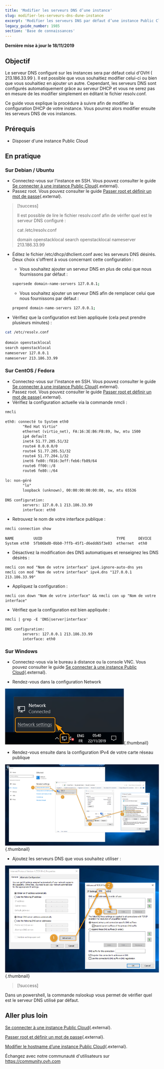 ```yaml
---
title: 'Modifier les serveurs DNS d’une instance'
slug: modifier-les-serveurs-dns-dune-instance
excerpt: 'Modifier les serveurs DNS par défaut d’une instance Public Cloud'
legacy_guide_number: 1985
section: 'Base de connaissances'
---
```


**Dernière mise à jour le 18/11/2019**

## Objectif

Le serveur DNS configuré sur les instances sera par défaut celui d'OVH ( 213.186.33.99 ). Il est possible que vous souhaitiez modifier celui-ci ou bien que vous souhaitiez en ajouter un autre. Cependant, les serveurs DNS sont configurés automatiquement grâce au serveur DHCP et vous ne serez pas en mesure de les modifier simplement en éditant le fichier resolv.conf.

Ce guide vous explique la procédure à suivre afin de modifier la configuration DHCP de votre instance. Vous pourrez alors  modifier ensuite les serveurs DNS de vos instances.


## Prérequis
- Disposer d'une instance Public Cloud

## En pratique

### Sur Debian / Ubuntu

- Connectez-vous sur l'instance en SSH. Vous pouvez consulter le guide [Se connecter à une instance Public Cloud](https://docs.ovh.com/fr/public-cloud/premiere-connexion/){.external}.
- Passez root. Vous pouvez consulter le guide [Passer root et définir un mot de passe](https://docs.ovh.com/fr/public-cloud/passer-root-et-definir-un-mot-de-passe/){.external}.

> [!success]
>
> Il est possible de lire le fichier  resolv.conf  afin de vérifer quel est le serveur DNS configuré :
> 
> cat /etc/resolv.conf
> 
> 
> domain openstacklocal
> search openstacklocal
> nameserver 213.186.33.99
>

- Éditez le fichier /etc/dhcp/dhclient.conf avec les serveurs DNS désirés.
Deux choix s'offrent à vous concernant cette configuration :

    - Vous souhaitez ajouter un serveur DNS en plus de celui que nous fournissons par défaut :
  
    ```bash
    supersede domain-name-servers 127.0.0.1;
    ```
    - Vous souhaitez ajouter un serveur DNS afin de remplacer celui que nous fournissons par défaut :
    
    ```bash
    prepend domain-name-servers 127.0.0.1;
    ```
 
- Vérifiez que la configuration est bien appliquée (cela peut prendre plusieurs minutes) :

```bash
cat /etc/resolv.conf

domain openstacklocal
search openstacklocal
nameserver 127.0.0.1
nameserver 213.186.33.99
```

### Sur CentOS / Fedora

- Connectez-vous sur l'instance en SSH. Vous pouvez consulter le guide [Se connecter à une instance Public Cloud](https://docs.ovh.com/fr/public-cloud/premiere-connexion/){.external}.
- Passez root. Vous pouvez consulter le guide [Passer root et définir un mot de passe](https://docs.ovh.com/fr/public-cloud/passer-root-et-definir-un-mot-de-passe/){.external}.
- Vérifiez la configuration actuelle via la commande nmcli :

```
nmcli
 
eth0: connecté to System eth0
        "Red Hat Virtio"
        ethernet (virtio_net), FA:16:3E:B6:FB:89, hw, mtu 1500
        ip4 default
        inet4 51.77.205.51/32
        route4 0.0.0.0/0
        route4 51.77.205.51/32
        route4 51.77.204.1/32
        inet6 fe80::f816:3eff:feb6:fb89/64
        route6 ff00::/8
        route6 fe80::/64
 
lo: non-géré
        "lo"
        loopback (unknown), 00:00:00:00:00:00, sw, mtu 65536
 
DNS configuration:
        servers: 127.0.0.1 213.186.33.99
        interface: eth0
```
- Retrouvez le nom de votre interface publique :

```
nmcli connection show
 
NAME         UUID                                  TYPE      DEVICE
System eth0  5fb06bd0-0bb0-7ffb-45f1-d6edd65f3e03  ethernet  eth0
```
- Désactivez la modification des DNS automatiques et renseignez les DNS désirés :

```
nmcli con mod "Nom de votre interface" ipv4.ignore-auto-dns yes
nmcli con mod "Nom de votre interface" ipv4.dns "127.0.0.1 213.186.33.99"
```
- Appliquez la configuration :

```
nmcli con down "Nom de votre interface" && nmcli con up "Nom de votre interface"
```
- Vérifiez que la configuration est bien appliquée :

```
nmcli | grep -E 'DNS|server|interface'
 
DNS configuration:
        servers: 127.0.0.1 213.186.33.99
        interface: eth0
```

### Sur Windows

- Connectez-vous via le bureau à distance ou la console VNC. Vous pouvez consulter le guide [Se connecter à une instance Public Cloud](https://docs.ovh.com/fr/public-cloud/premiere-connexion/){.external}.

- Rendez-vous dans la configuration Network

![change-dns-servers](images/changednsservers1.png){.thumbnail}

- Rendez-vous ensuite dans la configuration IPv4 de votre carte réseau publique

![change-dns-servers](images/changednsservers2.png){.thumbnail}

- Ajoutez les serveurs DNS que vous souhaitez utiliser :

![change-dns-servers](images/changednsservers3.png){.thumbnail}

> [!success]
>
Dans un powershell, la commande nslookup vous permet de vérifier quel est le serveur DNS utilisé par défaut.
>

## Aller plus loin

[Se connecter à une instance Public Cloud](https://docs.ovh.com/fr/public-cloud/premiere-connexion/){.external}.

[Passer root et définir un mot de passe](https://docs.ovh.com/fr/public-cloud/passer-root-et-definir-un-mot-de-passe/){.external}.

[Modifier le hostname d’une instance Public Cloud](https://docs.ovh.com/fr/public-cloud/modifier-le-hostname-dune-instance/){.external}.

Échangez avec notre communauté d'utilisateurs sur <https://community.ovh.com>
